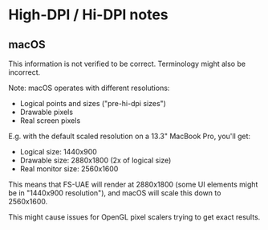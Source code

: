 # High-DPI / Hi-DPI notes

## macOS

This information is not verified to be correct. Terminology might also be
incorrect.

Note: macOS operates with different resolutions:
- Logical points and sizes ("pre-hi-dpi sizes")
- Drawable pixels
- Real screen pixels

E.g. with the default scaled resolution on a 13.3" MacBook Pro, you'll get:
- Logical size: 1440x900
- Drawable size: 2880x1800 (2x of logical size)
- Real monitor size: 2560x1600

This means that FS-UAE will render at 2880x1800 (some UI elements might be
in "1440x900 resolution"), and macOS will scale this down to 2560x1600.

This might cause issues for OpenGL pixel scalers trying to get exact results.
